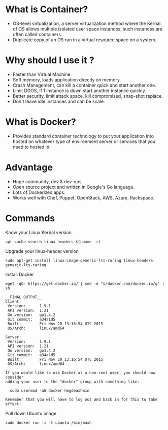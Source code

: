 # What is Container?
* OS-level virtualization, a server virtualization method where the Kernal of OS allows multiple isolated user space instances, such instances are often called containers.
* Duplicate copy of an OS run in a virtual resource space on a system.

# Why should I use it ?
* Faster than Virtual Machine.
* Soft memory, loads application directly on memory.
* Crash Management, can kill a container quick and start another one.
* Limit DDOS, if 1 instance is down start another instance quickly.
* Better security, limit attack space, kill compromised, snap-shot replace.
* Don't leave idle instances and can be scale.

# What is Docker?
* Provides standard container technology to put your application into hosted on whatever type of environment server or services that you need to hosted in.

# Advantage
* Huge community, dev & dev-ops.
* Open source project and written in Google's Go language.
* Lots of Dockerized apps.
* Works well with Chef, Puppet, OpenStack, AWS, Azure, Rackspace.

# Commands

Know your Linux Kernal version
```
apt-cache search linux-headers-$(uname -r)
```

Upgrade your linux-header version
```
sudo apt-get install linux-image-generic-lts-raring linux-headers-generic-lts-raring
```

Install Docker
```
wget -qO- https://get.docker.io/ | sed -e "s/docker.com/docker.io/g" | sh

__FINAL OUTPUT__
Client:
 Version:      1.9.1
 API version:  1.21
 Go version:   go1.4.2
 Git commit:   a34a1d5
 Built:        Fri Nov 20 13:16:54 UTC 2015
 OS/Arch:      linux/amd64

Server:
 Version:      1.9.1
 API version:  1.21
 Go version:   go1.4.2
 Git commit:   a34a1d5
 Built:        Fri Nov 20 13:16:54 UTC 2015
 OS/Arch:      linux/amd64

If you would like to use Docker as a non-root user, you should now consider
adding your user to the "docker" group with something like:

  sudo usermod -aG docker hegdeashwin

Remember that you will have to log out and back in for this to take effect!
```

Pull down Ubuntu image
```
sudo docker run -i -t ubuntu /bin/bash
```

